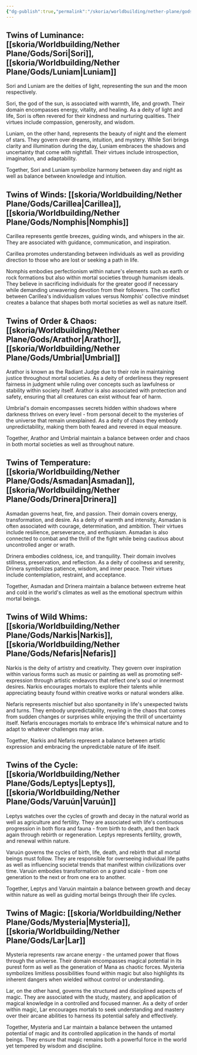 ```yaml
---
{"dg-publish":true,"permalink":"/skoria/worldbuilding/nether-plane/gods/","noteIcon":"Meta","created":"2023-05-19T20:33:39.919+02:00","updated":"2023-05-19T20:50:01.444+02:00"}
---
```


## Twins of Luminance: [[skoria/Worldbuilding/Nether Plane/Gods/Sori\|Sori]], [[skoria/Worldbuilding/Nether Plane/Gods/Luniam\|Luniam]]
Sori and Luniam are the deities of light, representing the sun and the moon respectively. 

Sori, the god of the sun, is associated with warmth, life, and growth. Their domain encompasses energy, vitality, and healing. As a deity of light and life, Sori is often revered for their kindness and nurturing qualities. Their virtues include compassion, generosity, and wisdom.

Luniam, on the other hand, represents the beauty of night and the element of stars. They govern over dreams, intuition, and mystery. While Sori brings clarity and illumination during the day, Luniam embraces the shadows and uncertainty that come with nightfall. Their virtues include introspection, imagination, and adaptability.

Together, Sori and Luniam symbolize harmony between day and night as well as balance between knowledge and intuition.

## Twins of Winds: [[skoria/Worldbuilding/Nether Plane/Gods/Carillea\|Carillea]], [[skoria/Worldbuilding/Nether Plane/Gods/Nomphis\|Nomphis]]
Carillea represents gentle breezes, guiding winds, and whispers in the air. They are associated with guidance, communication, and inspiration. 

Carillea promotes understanding between individuals as well as providing direction to those who are lost or seeking a path in life.

Nomphis embodies perfectionism within nature's elements such as earth or rock formations but also within mortal societies through humanism ideals. They believe in sacrificing individuals for the greater good if necessary while demanding unwavering devotion from their followers. The conflict between Carillea's individualism values versus Nomphis' collective mindset creates a balance that shapes both mortal societies as well as nature itself.

## Twins of Order & Chaos: [[skoria/Worldbuilding/Nether Plane/Gods/Arathor\|Arathor]], [[skoria/Worldbuilding/Nether Plane/Gods/Umbrial\|Umbrial]]

Arathor is known as the Radiant Judge due to their role in maintaining justice throughout mortal societies. As a deity of orderliness they represent fairness in judgment while ruling over concepts such as lawfulness or stability within society itself. Arathor is also associated with protection and safety, ensuring that all creatures can exist without fear of harm.

Umbrial's domain encompasses secrets hidden within shadows where darkness thrives on every level - from personal deceit to the mysteries of the universe that remain unexplained. As a deity of chaos they embody unpredictability, making them both feared and revered in equal measure.

Together, Arathor and Umbrial maintain a balance between order and chaos in both mortal societies as well as throughout nature.

## Twins of Temperature: [[skoria/Worldbuilding/Nether Plane/Gods/Asmadan\|Asmadan]], [[skoria/Worldbuilding/Nether Plane/Gods/Drinera\|Drinera]]
Asmadan governs heat, fire, and passion. Their domain covers energy, transformation, and desire. As a deity of warmth and intensity, Asmadan is often associated with courage, determination, and ambition. Their virtues include resilience, perseverance, and enthusiasm. Asmadan is also connected to combat and the thrill of the fight while being cautious about uncontrolled anger or wrath.

Drinera embodies coldness, ice, and tranquility. Their domain involves stillness, preservation, and reflection. As a deity of coolness and serenity, Drinera symbolizes patience, wisdom, and inner peace. Their virtues include contemplation, restraint, and acceptance.

Together, Asmadan and Drinera maintain a balance between extreme heat and cold in the world's climates as well as the emotional spectrum within mortal beings.

## Twins of Wild Whims: [[skoria/Worldbuilding/Nether Plane/Gods/Narkis\|Narkis]], [[skoria/Worldbuilding/Nether Plane/Gods/Nefaris\|Nefaris]]
Narkis is the deity of artistry and creativity. They govern over inspiration within various forms such as music or painting as well as promoting self-expression through artistic endeavors that reflect one's soul or innermost desires. Narkis encourages mortals to explore their talents while appreciating beauty found within creative works or natural wonders alike.

Nefaris represents mischief but also spontaneity in life's unexpected twists and turns. They embody unpredictability, reveling in the chaos that comes from sudden changes or surprises while enjoying the thrill of uncertainty itself. Nefaris encourages mortals to embrace life's whimsical nature and to adapt to whatever challenges may arise.

Together, Narkis and Nefaris represent a balance between artistic expression and embracing the unpredictable nature of life itself.

## Twins of the Cycle: [[skoria/Worldbuilding/Nether Plane/Gods/Leptys\|Leptys]], [[skoria/Worldbuilding/Nether Plane/Gods/Varuún\|Varuún]]
Leptys watches over the cycles of growth and decay in the natural world as well as agriculture and fertility. They are associated with life's continuous progression in both flora and fauna - from birth to death, and then back again through rebirth or regeneration. Leptys represents fertility, growth, and renewal within nature.

Varuún governs the cycles of birth, life, death, and rebirth that all mortal beings must follow. They are responsible for overseeing individual life paths as well as influencing societal trends that manifest within civilizations over time. Varuún embodies transformation on a grand scale - from one generation to the next or from one era to another.

Together, Leptys and Varuún maintain a balance between growth and decay within nature as well as guiding mortal beings through their life cycles.

## Twins of Magic: [[skoria/Worldbuilding/Nether Plane/Gods/Mysteria\|Mysteria]], [[skoria/Worldbuilding/Nether Plane/Gods/Lar\|Lar]]
Mysteria represents raw arcane energy - the untamed power that flows through the universe. Their domain encompasses magical potential in its purest form as well as the generation of Mana as chaotic forces. Mysteria symbolizes limitless possibilities found within magic but also highlights its inherent dangers when wielded without control or understanding.


Lar, on the other hand, governs the structured and disciplined aspects of magic. They are associated with the study, mastery, and application of magical knowledge in a controlled and focused manner. As a deity of order within magic, Lar encourages mortals to seek understanding and mastery over their arcane abilities to harness its potential safely and effectively.

Together, Mysteria and Lar maintain a balance between the untamed potential of magic and its controlled application in the hands of mortal beings. They ensure that magic remains both a powerful force in the world yet tempered by wisdom and discipline.